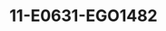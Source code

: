 ---
title: 11-E0631-EGO1482
image: /v1543919832/viterbo/11-E0631-EGO1482.jpg
brand: ego
layout: vestito
---